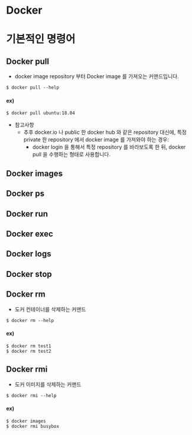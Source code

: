 Docker
=============

# 기본적인 명령어
## Docker pull
* docker image repository 부터 Docker image 를 가져오는 커맨드입니다.
```shell
$ docker pull --help
```
#### ex)
```shell
$ docker pull ubuntu:18.04
```
* 참고사항
  * 추후 docker.io 나 public 한 docker hub 와 같은 repository 대신에, 특정 private 한 repository 에서 docker image 를 가져와야 하는 경우:
     * docker login 을 통해서 특정 repository 를 바라보도록 한 뒤, docker pull 을 수행하는 형태로 사용합니다.
   
## Docker images

## Docker ps

## Docker run

## Docker exec

## Docker logs

## Docker stop

## Docker rm
* 도커 컨테이너를 삭제하는 커맨드
```shell
$ docker rm --help
```
#### ex)
```shell
$ docker rm test1
$ docker rm test2
```
## Docker rmi
* 도커 이미지를 삭제하는 커맨드
```
$ docker rmi --help
```
#### ex)
```shell
$ docker images 
$ docker rmi busybox
```

